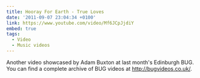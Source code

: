 ```yaml
---
title: Hooray For Earth - True Loves
date: '2011-09-07 23:04:34 +0100'
link: https://www.youtube.com/video/Mf6JCpJjdiY
embed: true
tags:
  - Video
  - Music videos
---
```

Another video showcased by Adam Buxton at last month's Edinburgh BUG. You can find a complete archive of BUG videos at <http://bugvideos.co.uk/>.
